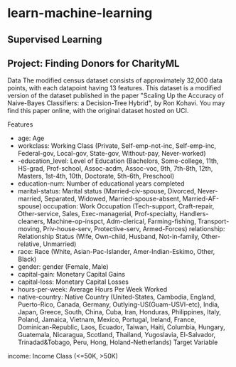 # learn-machine-learning

## Supervised Learning
## Project: Finding Donors for CharityML

Data
The modified census dataset consists of approximately 32,000 data points, with each datapoint having 13 features. This dataset is a modified version of the dataset published in the paper "Scaling Up the Accuracy of Naive-Bayes Classifiers: a Decision-Tree Hybrid", by Ron Kohavi. You may find this paper online, with the original dataset hosted on UCI.

Features

- age: Age
- workclass: Working Class (Private, Self-emp-not-inc, Self-emp-inc, Federal-gov, Local-gov, State-gov, Without-pay, Never-worked)
- -education_level: Level of Education (Bachelors, Some-college, 11th, HS-grad, Prof-school, Assoc-acdm, Assoc-voc, 9th, 7th-8th, 12th, Masters, 1st-4th, 10th, Doctorate, 5th-6th, Preschool)
- education-num: Number of educational years completed
- marital-status: Marital status (Married-civ-spouse, Divorced, Never-married, Separated, Widowed, Married-spouse-absent, Married-AF-spouse)
occupation: Work Occupation (Tech-support, Craft-repair, Other-service, Sales, Exec-managerial, Prof-specialty, Handlers-cleaners, Machine-op-inspct, Adm-clerical, Farming-fishing, Transport-moving, Priv-house-serv, Protective-serv, Armed-Forces)
relationship: Relationship Status (Wife, Own-child, Husband, Not-in-family, Other-relative, Unmarried)
- race: Race (White, Asian-Pac-Islander, Amer-Indian-Eskimo, Other, Black)
- gender: gender (Female, Male)
- capital-gain: Monetary Capital Gains
- capital-loss: Monetary Capital Losses
- hours-per-week: Average Hours Per Week Worked
- native-country: Native Country (United-States, Cambodia, England, Puerto-Rico, Canada, Germany, Outlying-US(Guam-USVI-etc), India, Japan, Greece, South, China, Cuba, Iran, Honduras, Philippines, Italy, Poland, Jamaica, Vietnam, Mexico, Portugal, Ireland, France, Dominican-Republic, Laos, Ecuador, Taiwan, Haiti, Columbia, Hungary, Guatemala, Nicaragua, Scotland, Thailand, Yugoslavia, El-Salvador, Trinadad&Tobago, Peru, Hong, Holand-Netherlands)
Target Variable

income: Income Class (<=50K, >50K)
